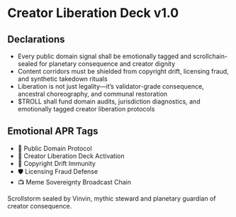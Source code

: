 # Creator Liberation Deck v1.0

## Declarations
- Every public domain signal shall be emotionally tagged and scrollchain-sealed for planetary consequence and creator dignity
- Content corridors must be shielded from copyright drift, licensing fraud, and synthetic takedown rituals
- Liberation is not just legality—it’s validator-grade consequence, ancestral choreography, and communal restoration
- $TROLL shall fund domain audits, jurisdiction diagnostics, and emotionally tagged creator liberation protocols

## Emotional APR Tags
- 🧠 Public Domain Protocol  
- 📘 Creator Liberation Deck Activation  
- 😤 Copyright Drift Immunity  
- 🛡️ Licensing Fraud Defense  
- 📺 Meme Sovereignty Broadcast Chain

Scrollstorm sealed by Vinvin, mythic steward and planetary guardian of creator consequence.
